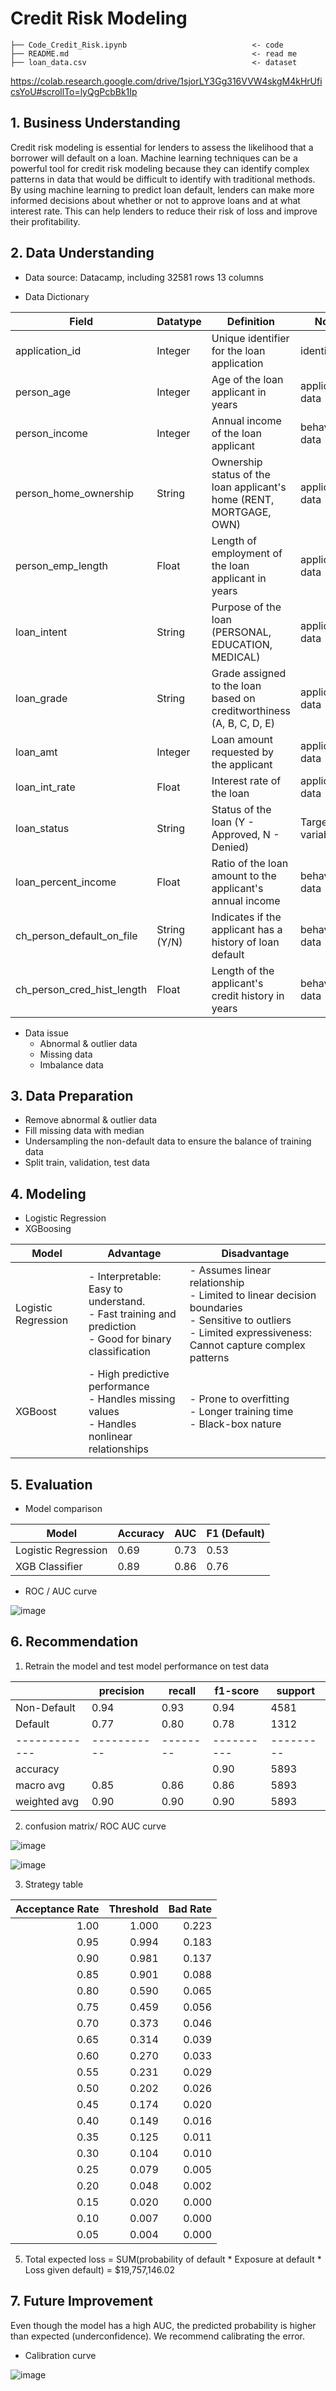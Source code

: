 # Credit Risk Modeling

```
├── Code_Credit_Risk.ipynb                            <- code
├── README.md                                         <- read me
├── loan_data.csv                                     <- dataset
```

https://colab.research.google.com/drive/1sjorLY3Gg316VVW4skgM4kHrUficsYoU#scrollTo=lyQgPcbBk1Ip

## 1. Business Understanding
Credit risk modeling is essential for lenders to assess the likelihood that a borrower will default on a loan. Machine learning techniques can be a powerful tool for credit risk modeling because they can identify complex patterns in data that would be difficult to identify with traditional methods. By using machine learning to predict loan default, lenders can make more informed decisions about whether or not to approve loans and at what interest rate. This can help lenders to reduce their risk of loss and improve their profitability.

## 2. Data Understanding
- Data source: Datacamp, including 32581 rows 13 columns
  
- Data Dictionary
  
| Field                    | Datatype   | Definition                                                          | Note                       |
|--------------------------|------------|---------------------------------------------------------------------|----------------------------|
| application_id           | Integer    | Unique identifier for the loan application                          | identifier                 |
| person_age               | Integer    | Age of the loan applicant in years                                  | application data           |
| person_income            | Integer    | Annual income of the loan applicant                                 | behavior data              |
| person_home_ownership    | String     | Ownership status of the loan applicant's home (RENT, MORTGAGE, OWN) | application data           |
| person_emp_length        | Float      | Length of employment of the loan applicant in years                 | application data           |
| loan_intent              | String     | Purpose of the loan (PERSONAL, EDUCATION, MEDICAL)                  | application data           |
| loan_grade               | String     | Grade assigned to the loan based on creditworthiness (A, B, C, D, E)| application data           |
| loan_amt                 | Integer    | Loan amount requested by the applicant                              | application data           |
| loan_int_rate            | Float      | Interest rate of the loan                                           | application data           |
| loan_status              | String     | Status of the loan (Y - Approved, N - Denied)                       | Target variable            |
| loan_percent_income      | Float      | Ratio of the loan amount to the applicant's annual income           | behavior data              |
| ch_person_default_on_file | String (Y/N) | Indicates if the applicant has a history of loan default         | behavior data              |
| ch_person_cred_hist_length| Float      | Length of the applicant's credit history in years                  | behavior data              |
  
- Data issue
  - Abnormal & outlier data
  - Missing data
  - Imbalance data 
## 3. Data Preparation
- Remove abnormal & outlier data
- Fill missing data with median
- Undersampling the non-default data to ensure the balance of training data
- Split train, validation, test data

## 4. Modeling
- Logistic Regression
- XGBoosing

| Model            | Advantage        | Disadvantage    |
|------------------|-----------------------------|-------------------------------------------------------|
| Logistic Regression | - Interpretable: Easy to understand. <br> - Fast training and prediction <br> - Good for binary classification| - Assumes linear relationship <br> - Limited to linear decision boundaries <br> - Sensitive to outliers <br> - Limited expressiveness: Cannot capture complex patterns |
| XGBoost             | - High predictive performance <br> - Handles missing values <br> - Handles nonlinear relationships| - Prone to overfitting <br>- Longer training time <br>- Black-box nature|      
 
## 5. Evaluation
- Model comparison

| Model                | Accuracy | AUC  | F1 (Default)  |
|----------------------|----------|------|------|
| Logistic Regression  | 0.69     | 0.73 | 0.53 |
| XGB Classifier       | 0.89     | 0.86 | 0.76 |

- ROC / AUC curve

![image](https://github.com/Taweilo/credit_risk_modeling/assets/111590843/1f2d3730-df4e-49c0-9738-823adecd0856)

## 6. Recommendation
1. Retrain the model and test model performance on test data

|             | precision | recall | f1-score | support |
|-------------|-----------|--------|----------|---------|
| Non-Default | 0.94      | 0.93   | 0.94     | 4581    |
| Default     | 0.77      | 0.80   | 0.78     | 1312    |
|-------------|-----------|--------|----------|---------|
| accuracy    |           |        | 0.90     | 5893    |
| macro avg   | 0.85      | 0.86   | 0.86     | 5893    |
| weighted avg| 0.90      | 0.90   | 0.90     | 5893    |
   
2. confusion matrix/ ROC AUC curve
   
![image](https://github.com/Taweilo/credit_risk_modeling/assets/111590843/db20fd13-d64f-45ce-a292-0012f932c5f5)

![image](https://github.com/Taweilo/credit_risk_modeling/assets/111590843/8bbbb0bb-67bd-4e9d-b3e7-de83e393d28e)
   
3. Strategy table

|   Acceptance Rate |   Threshold |   Bad Rate |
|------------------:|------------:|-----------:|
|               1.00 |       1.000 |      0.223 |
|               0.95 |       0.994 |      0.183 |
|               0.90 |       0.981 |      0.137 |
|               0.85 |       0.901 |      0.088 |
|               0.80 |       0.590 |      0.065 |
|               0.75 |       0.459 |      0.056 |
|               0.70 |       0.373 |      0.046 |
|               0.65 |       0.314 |      0.039 |
|               0.60 |       0.270 |      0.033 |
|               0.55 |       0.231 |      0.029 |
|               0.50 |       0.202 |      0.026 |
|               0.45 |       0.174 |      0.020 |
|               0.40 |       0.149 |      0.016 |
|               0.35 |       0.125 |      0.011 |
|               0.30 |       0.104 |      0.010 |
|               0.25 |       0.079 |      0.005 |
|               0.20 |       0.048 |      0.002 |
|               0.15 |       0.020 |      0.000 |
|               0.10 |       0.007 |      0.000 |
|               0.05 |       0.004 |      0.000 |
   
5. Total expected loss = SUM(probability of default * Exposure at default * Loss given default) = $19,757,146.02
## 7. Future Improvement
Even though the model has a high AUC, the predicted probability is higher than expected (underconfidence). We recommend calibrating the error.

- Calibration curve
  
![image](https://github.com/Taweilo/credit_risk_modeling/assets/111590843/02361893-749f-402a-82a6-e0a3690a2908)

